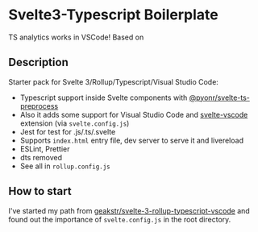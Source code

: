 # Svelte3-Typescript Boilerplate

TS analytics works in VSCode! Based on 

## Description

Starter pack for Svelte 3/Rollup/Typescript/Visual Studio Code:

- Typescript support inside Svelte components with [@pyonr/svelte-ts-preprocess](https://github.com/pyonr/svelte-ts-preprocess)
- Also it adds some support for Visual Studio Code and [svelte-vscode](https://github.com/UnwrittenFun/svelte-vscode) extension (via `svelte.config.js`)
- Jest for test for .js/.ts/.svelte
- Supports `index.html` entry file, dev server to serve it and livereload
- ESLint, Prettier
- dts removed
- See all in `rollup.config.js`

## How to start

I've started my path from [geakstr/svelte-3-rollup-typescript-vscode](https://github.com/geakstr/svelte-3-rollup-typescript-vscode) and found out the importance of `svelte.config.js` in the root directory.